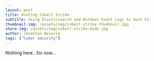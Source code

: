 ```yaml
---
layout: post
title: Hunting Cobalt Strike
subtitle: Using Elasticsearch and Windows Event Logs to hunt CS
thumbnail-img: /assets/img/cobalt-strike-thumbnail.ipg
share-img: /assets/img/cobalt-strike-wide.jpg
author: Jonathan Beierle
tags: ["Cyber Security"]
---
```


Nothing here...for now...